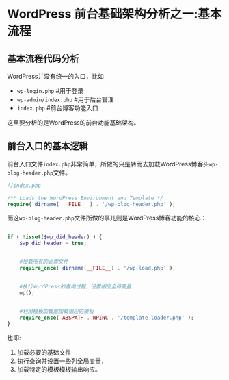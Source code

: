 # WordPress 前台基础架构分析之一:基本流程

## 基本流程代码分析

WordPress并没有统一的入口，比如

* `wp-login.php`    #用于登录
* `wp-admin/index.php`    #用于后台管理
* `index.php`    #前台博客功能入口

这里要分析的是WordPress的前台功能基础架构。


## 前台入口的基本逻辑


前台入口文件`index.php`非常简单，所做的只是转而去加载WordPress博客头`wp-blog-header.php`文件。

```PHP
//index.php

/** Loads the WordPress Environment and Template */
require( dirname( __FILE__ ) . '/wp-blog-header.php' );
```

而这`wp-blog-header.php`文件所做的事儿则是WordPress博客功能的核心：

```PHP

if ( !isset($wp_did_header) ) {
	$wp_did_header = true;


    #加载所有的必需文件
	require_once( dirname(__FILE__) . '/wp-load.php' );


    #执行WordPress的查询过程，设置相应全局变量
	wp();


    #利用模板加载器加载相应的模板
	require_once( ABSPATH . WPINC . '/template-loader.php' );
}
```

也即:

1. 加载必要的基础文件
2. 执行查询并设置一些列全局变量，
3. 加载特定的模板模板输出响应。

